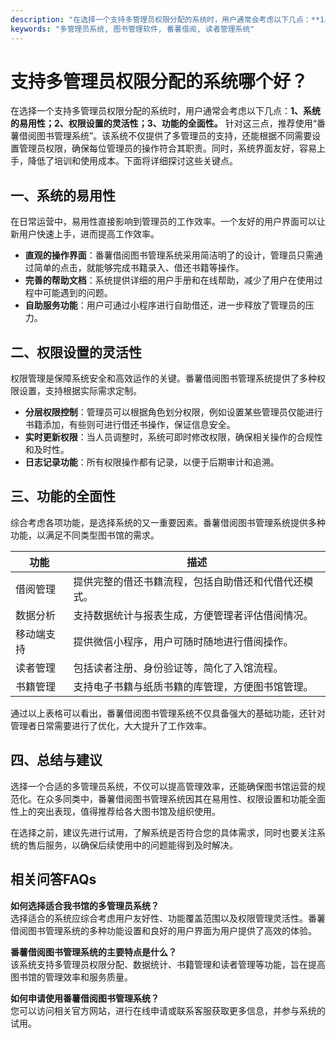 ```yaml
---
description: "在选择一个支持多管理员权限分配的系统时，用户通常会考虑以下几点：**1、系统的易用性；2、权限设置的灵活性；3、功能的全面性。** 针对这三点，推荐使用“番薯借阅图书管理系统”。该系统不仅提供了多管理员的支持，还能根据不同需要设置管理员权限，确保每位管理员的操作符合其职责。同时，系统界面友好，容易上手，降低了培训和使用成本。下面将详细探讨这些关键点。"
keywords: "多管理员系统, 图书管理软件, 番薯借阅, 读者管理系统"
---
```

# 支持多管理员权限分配的系统哪个好？

在选择一个支持多管理员权限分配的系统时，用户通常会考虑以下几点：**1、系统的易用性；2、权限设置的灵活性；3、功能的全面性。** 针对这三点，推荐使用“番薯借阅图书管理系统”。该系统不仅提供了多管理员的支持，还能根据不同需要设置管理员权限，确保每位管理员的操作符合其职责。同时，系统界面友好，容易上手，降低了培训和使用成本。下面将详细探讨这些关键点。

## 一、系统的易用性

在日常运营中，易用性直接影响到管理员的工作效率。一个友好的用户界面可以让新用户快速上手，进而提高工作效率。

- **直观的操作界面**：番薯借阅图书管理系统采用简洁明了的设计，管理员只需通过简单的点击，就能够完成书籍录入、借还书籍等操作。
- **完善的帮助文档**：系统提供详细的用户手册和在线帮助，减少了用户在使用过程中可能遇到的问题。
- **自助服务功能**：用户可通过小程序进行自助借还，进一步释放了管理员的压力。

## 二、权限设置的灵活性

权限管理是保障系统安全和高效运作的关键。番薯借阅图书管理系统提供了多种权限设置，支持根据实际需求定制。

- **分层权限控制**：管理员可以根据角色划分权限，例如设置某些管理员仅能进行书籍添加，有些则可进行借还书操作，保证信息安全。
- **实时更新权限**：当人员调整时，系统可即时修改权限，确保相关操作的合规性和及时性。
- **日志记录功能**：所有权限操作都有记录，以便于后期审计和追溯。

## 三、功能的全面性

综合考虑各项功能，是选择系统的又一重要因素。番薯借阅图书管理系统提供多种功能，以满足不同类型图书馆的需求。

| 功能          | 描述                                     |
|---------------|------------------------------------------|
| 借阅管理      | 提供完整的借还书籍流程，包括自助借还和代借代还模式。 |
| 数据分析      | 支持数据统计与报表生成，方便管理者评估借阅情况。   |
| 移动端支持    | 提供微信小程序，用户可随时随地进行借阅操作。        |
| 读者管理      | 包括读者注册、身份验证等，简化了入馆流程。          |
| 书籍管理      | 支持电子书籍与纸质书籍的库管理，方便图书馆管理。    |

通过以上表格可以看出，番薯借阅图书管理系统不仅具备强大的基础功能，还针对管理者日常需要进行了优化，大大提升了工作效率。

## 四、总结与建议

选择一个合适的多管理员系统，不仅可以提高管理效率，还能确保图书馆运营的规范化。在众多同类中，番薯借阅图书管理系统因其在易用性、权限设置和功能全面性上的突出表现，值得推荐给各大图书馆及组织使用。

在选择之前，建议先进行试用，了解系统是否符合您的具体需求，同时也要关注系统的售后服务，以确保后续使用中的问题能得到及时解决。

## 相关问答FAQs

**如何选择适合我书馆的多管理员系统？**  
选择适合的系统应综合考虑用户友好性、功能覆盖范围以及权限管理灵活性。番薯借阅图书管理系统的多种功能设置和良好的用户界面为用户提供了高效的体验。

**番薯借阅图书管理系统的主要特点是什么？**  
该系统支持多管理员权限分配、数据统计、书籍管理和读者管理等功能，旨在提高图书馆的管理效率和服务质量。

**如何申请使用番薯借阅图书管理系统？**  
您可以访问相关官方网站，进行在线申请或联系客服获取更多信息，并参与系统的试用。
